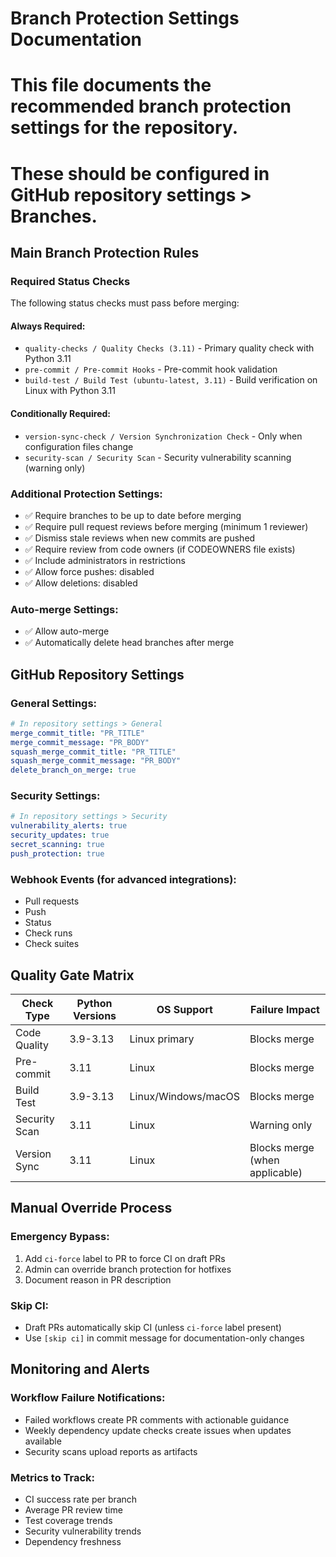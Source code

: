 # Branch Protection Settings Documentation
#
# This file documents the recommended branch protection settings for the repository.
# These should be configured in GitHub repository settings > Branches.

## Main Branch Protection Rules

### Required Status Checks
The following status checks must pass before merging:

#### Always Required:
- `quality-checks / Quality Checks (3.11)` - Primary quality check with Python 3.11
- `pre-commit / Pre-commit Hooks` - Pre-commit hook validation
- `build-test / Build Test (ubuntu-latest, 3.11)` - Build verification on Linux with Python 3.11

#### Conditionally Required:
- `version-sync-check / Version Synchronization Check` - Only when configuration files change
- `security-scan / Security Scan` - Security vulnerability scanning (warning only)

### Additional Protection Settings:
- ✅ Require branches to be up to date before merging
- ✅ Require pull request reviews before merging (minimum 1 reviewer)
- ✅ Dismiss stale reviews when new commits are pushed
- ✅ Require review from code owners (if CODEOWNERS file exists)
- ✅ Include administrators in restrictions
- ✅ Allow force pushes: disabled
- ✅ Allow deletions: disabled

### Auto-merge Settings:
- ✅ Allow auto-merge
- ✅ Automatically delete head branches after merge

## GitHub Repository Settings

### General Settings:
```yaml
# In repository settings > General
merge_commit_title: "PR_TITLE"
merge_commit_message: "PR_BODY"
squash_merge_commit_title: "PR_TITLE"
squash_merge_commit_message: "PR_BODY"
delete_branch_on_merge: true
```

### Security Settings:
```yaml
# In repository settings > Security
vulnerability_alerts: true
security_updates: true
secret_scanning: true
push_protection: true
```

### Webhook Events (for advanced integrations):
- Pull requests
- Push
- Status
- Check runs
- Check suites

## Quality Gate Matrix

| Check Type | Python Versions | OS Support | Failure Impact |
|------------|----------------|------------|----------------|
| Code Quality | 3.9-3.13 | Linux primary | Blocks merge |
| Pre-commit | 3.11 | Linux | Blocks merge |
| Build Test | 3.9-3.13 | Linux/Windows/macOS | Blocks merge |
| Security Scan | 3.11 | Linux | Warning only |
| Version Sync | 3.11 | Linux | Blocks merge (when applicable) |

## Manual Override Process

### Emergency Bypass:
1. Add `ci-force` label to PR to force CI on draft PRs
2. Admin can override branch protection for hotfixes
3. Document reason in PR description

### Skip CI:
- Draft PRs automatically skip CI (unless `ci-force` label present)
- Use `[skip ci]` in commit message for documentation-only changes

## Monitoring and Alerts

### Workflow Failure Notifications:
- Failed workflows create PR comments with actionable guidance
- Weekly dependency update checks create issues when updates available
- Security scans upload reports as artifacts

### Metrics to Track:
- CI success rate per branch
- Average PR review time
- Test coverage trends
- Security vulnerability trends
- Dependency freshness
